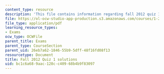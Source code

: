 ```yaml
---
content_type: resource
description: 'This file contains information regarding fall 2012 quiz 1 solutions. '
file: https://ol-ocw-studio-app-production.s3.amazonaws.com/courses/1-264j-database-internet-and-systems-integration-technologies-fall-2013/bc1c6a689aac128cc40968b4b9f83097_MIT1_264JF13_F12_Q1_sol.pdf
file_type: application/pdf
learning_resource_types:
- Exams
ocw_type: OCWFile
parent_title: Exams
parent_type: CourseSection
parent_uid: 26eb7a62-1846-55b9-5dff-48f16fd08f13
resourcetype: Document
title: Fall 2012 Quiz 1 solutions
uid: bc1c6a68-9aac-128c-c409-68b4b9f83097
---
```

